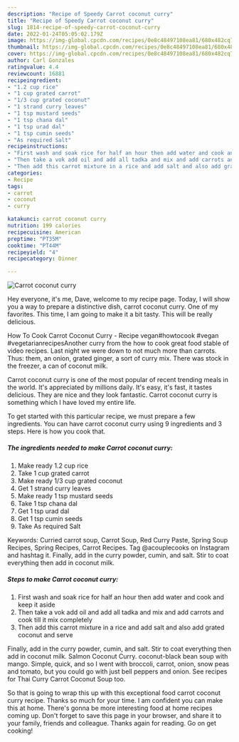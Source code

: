 ```yaml
---
description: "Recipe of Speedy Carrot coconut curry"
title: "Recipe of Speedy Carrot coconut curry"
slug: 1814-recipe-of-speedy-carrot-coconut-curry
date: 2022-01-24T05:05:02.179Z
image: https://img-global.cpcdn.com/recipes/0e8c48497108ea81/680x482cq70/carrot-coconut-curry-recipe-main-photo.jpg
thumbnail: https://img-global.cpcdn.com/recipes/0e8c48497108ea81/680x482cq70/carrot-coconut-curry-recipe-main-photo.jpg
cover: https://img-global.cpcdn.com/recipes/0e8c48497108ea81/680x482cq70/carrot-coconut-curry-recipe-main-photo.jpg
author: Carl Gonzales
ratingvalue: 4.4
reviewcount: 16881
recipeingredient:
- "1.2 cup rice"
- "1 cup grated carrot"
- "1/3 cup grated coconut"
- "1 strand curry leaves"
- "1 tsp mustard seeds"
- "1 tsp chana dal"
- "1 tsp urad dal"
- "1 tsp cumin seeds"
- "As required Salt"
recipeinstructions:
- "First wash and soak rice for half an hour then add water and cook and keep it aside"
- "Then take a vok add oil and add all tadka and mix and add carrots and cook till it mix completely"
- "Then add this carrot mixture in a rice and add salt and also add grated coconut and serve"
categories:
- Recipe
tags:
- carrot
- coconut
- curry

katakunci: carrot coconut curry 
nutrition: 199 calories
recipecuisine: American
preptime: "PT35M"
cooktime: "PT44M"
recipeyield: "4"
recipecategory: Dinner

---
```



![Carrot coconut curry](https://img-global.cpcdn.com/recipes/0e8c48497108ea81/680x482cq70/carrot-coconut-curry-recipe-main-photo.jpg)

Hey everyone, it's me, Dave, welcome to my recipe page. Today, I will show you a way to prepare a distinctive dish, carrot coconut curry. One of my favorites. This time, I am going to make it a bit tasty. This will be really delicious.

How To Cook Carrot Coconut Curry - Recipe vegan#howtocook #vegan #vegetarianrecipesAnother curry from the how to cook great food stable of video recipes. Last night we were down to not much more than carrots. Thus: them, an onion, grated ginger, a sort of curry mix. There was stock in the freezer, a can of coconut milk.

Carrot coconut curry is one of the most popular of recent trending meals in the world. It's appreciated by millions daily. It's easy, it's fast, it tastes delicious. They are nice and they look fantastic. Carrot coconut curry is something which I have loved my entire life.


To get started with this particular recipe, we must prepare a few ingredients. You can have carrot coconut curry using 9 ingredients and 3 steps. Here is how you cook that.

<!--inarticleads1-->

##### The ingredients needed to make Carrot coconut curry:

1. Make ready 1.2 cup rice
1. Take 1 cup grated carrot
1. Make ready 1/3 cup grated coconut
1. Get 1 strand curry leaves
1. Make ready 1 tsp mustard seeds
1. Take 1 tsp chana dal
1. Get 1 tsp urad dal
1. Get 1 tsp cumin seeds
1. Take As required Salt


Keywords: Curried carrot soup, Carrot Soup, Red Curry Paste, Spring Soup Recipes, Spring Recipes, Carrot Recipes. Tag @acouplecooks on Instagram and hashtag it. Finally, add in the curry powder, cumin, and salt. Stir to coat everything then add in coconut milk. 

<!--inarticleads2-->

##### Steps to make Carrot coconut curry:

1. First wash and soak rice for half an hour then add water and cook and keep it aside
1. Then take a vok add oil and add all tadka and mix and add carrots and cook till it mix completely
1. Then add this carrot mixture in a rice and add salt and also add grated coconut and serve


Finally, add in the curry powder, cumin, and salt. Stir to coat everything then add in coconut milk. Salmon Coconut Curry. coconut-black bean soup with mango. Simple, quick, and so I went with broccoli, carrot, onion, snow peas and tomato, but you could go with just bell peppers and onion. See recipes for Thai Curry Carrot Coconut Soup too. 

So that is going to wrap this up with this exceptional food carrot coconut curry recipe. Thanks so much for your time. I am confident you can make this at home. There's gonna be more interesting food at home recipes coming up. Don't forget to save this page in your browser, and share it to your family, friends and colleague. Thanks again for reading. Go on get cooking!
